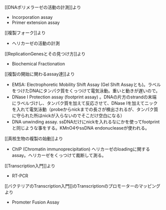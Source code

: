 
[[DNAポリメラーゼの活動の計測]]より

- Incorporation assay
- Primer extension assay

[[複製フォーク]]より

- ヘリカーゼの活動の計測 

[[ReplicationGenesとその見つけ方]]より

- Biochemical Fractionation

[[複製の開始に関わるassay達]]より

- EMSA: Electrophoretic Mobility Shift Assay (Gel Shift Assayとも)。ラベルをつけたDNAにタンパク質をくっつけて電気泳動。重いと動きが遅いので。
- DNase I Protection assay (footprint assay) 。DNAの片方のstrandの末端にラベルづけし、タンパク質を加えて反応させて、DNase Iを加えてニックを入れて電気泳動（probeからnickまでの長さが検出されるが、タンパク質に守られた所はnickが入らないのでそこだけ空白になる）
- DNA unwinding assay. ssDNAだけにnickを入れるなにかを使ってfootprintと同じような事をする。KMnO4やssDNA endonucleaseが使われる。

[[真核生物の複製の始動]]より

- ChIP  (Chromatin immunoprecipitation) ヘリカーゼのloadingに関するassay。ヘリカーゼをくっつけて裁断して測る。

[[Transcription入門]]より

- RT-PCR

[[バクテリアのTranscription入門]]のTranscriptionのプロモーターのマッピングより

- Promoter Fusion Assay
